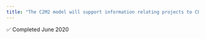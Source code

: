 ```yaml
---
title: "The C2M2 model will support information relating projects to CF programs &#x2705;"
---
```

&#x2705; Completed June 2020
